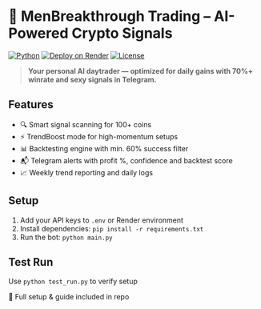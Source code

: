 # 💸 MenBreakthrough Trading – AI-Powered Crypto Signals

[![Python](https://img.shields.io/badge/python-3.10+-blue?style=flat-square&logo=python)](https://www.python.org)
[![Deploy on Render](https://img.shields.io/badge/deploy-render-3c77ff?style=flat-square&logo=render)](https://render.com/)
[![License](https://img.shields.io/badge/license-MIT-green?style=flat-square)](LICENSE)

> **Your personal AI daytrader — optimized for daily gains with 70%+ winrate and sexy signals in Telegram.**

## Features
- 🔍 Smart signal scanning for 100+ coins
- ⚡ TrendBoost mode for high-momentum setups
- 📊 Backtesting engine with min. 60% success filter
- 📬 Telegram alerts with profit %, confidence and backtest score
- 📈 Weekly trend reporting and daily logs

## Setup
1. Add your API keys to `.env` or Render environment
2. Install dependencies: `pip install -r requirements.txt`
3. Run the bot: `python main.py`

## Test Run
Use `python test_run.py` to verify setup

📎 Full setup & guide included in repo
